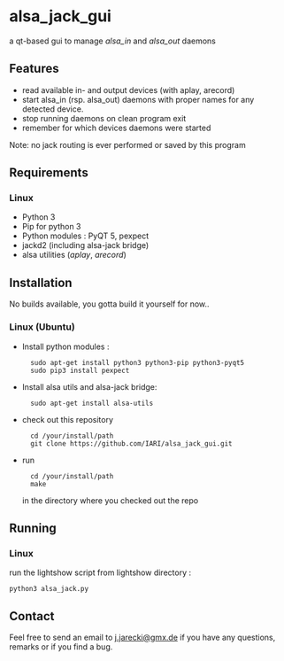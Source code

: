 # alsa_jack_gui
a qt-based gui to manage *alsa_in* and *alsa_out* daemons

## Features

* read available in- and output devices (with aplay, arecord)
* start alsa_in (rsp. alsa_out) daemons with proper names for any detected device.
* stop running daemons on clean program exit
* remember for which devices daemons were started

Note: no jack routing is ever performed or saved by this program 

## Requirements

### Linux

* Python 3
* Pip for python 3
* Python modules : PyQT 5, pexpect
* jackd2 (including alsa-jack bridge)
* alsa utilities (*aplay*, *arecord*)


## Installation

No builds available, you gotta build it yourself for now..

### Linux (Ubuntu)

* Install python modules : 

        sudo apt-get install python3 python3-pip python3-pyqt5
        sudo pip3 install pexpect

* Install alsa utils and alsa-jack bridge: 

        sudo apt-get install alsa-utils

* check out this repository

        cd /your/install/path
        git clone https://github.com/IARI/alsa_jack_gui.git

* run 

        cd /your/install/path
        make 
  
  in the directory where you checked out the repo

## Running

### Linux

run the lightshow script from lightshow directory :

	python3 alsa_jack.py
	
## Contact

Feel free to send an email to j.jarecki@gmx.de if you have any questions, remarks or if you find a bug.
